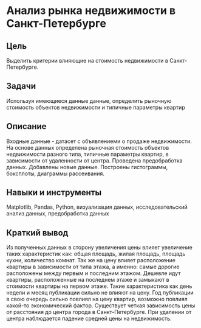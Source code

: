 # Анализ рынка недвижимости в Санкт-Петербурге

## Цель
Выделить критерии влияющие на стоимость недвижимости в Санкт-Петербурге.

## Задачи
Используя имеющиеся данные данные, определить рыночную стоимость объектов недвижимости и типичные параметры квартир

## Описание
Входные данные - датасет с объявлениеми о продаже недвижимости. На основе данных определена рыночная стоимость объектов недвижимости разного типа, типичные параметры квартир, в зависимости от удаленности от центра. Проведена предобработка данных. Добавлены новые данные. Построены гистограммы, боксплоты, диаграммы рассеивания.

## Навыки и инструменты
Matplotlib, Pandas, Python, визуализация данных, исследовательский анализ данных, предобработка данных

## Краткий вывод
Из полученных данных в сторону увеличения цены влияет увеличение таких характеристик как: общая площадь, жилая площадь, площадь кухни, количество комнат. Так же на цену влияет расположение квартиры в зависимости от типа этажа, а именно: самые дорогие расположены между первым и последним этажом. Дешевле идут квартиры, расположенные на последнем этаже и замыкают в стоимости квартиры на первом этаже. Такие характеристика как день недели и месяц публикации сильно не влияют на цену. Год публикации в свою очередь сильно повлиял на цену квартир, возможно повлиял какой-то экономический фактор. Существует четкая зависимость цены от расстояния до центра города в Санкт-Петербурге. При удалении от центра наблюдается падение средней цены на недвижимость.
